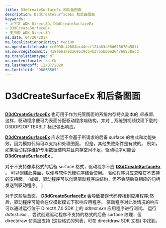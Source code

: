 ```yaml
---
title: D3dCreateSurfaceEx 和后备图面
description: D3dCreateSurfaceEx 和后备图面
keywords:
- 上下文 WDK Direct3D，D3dCreateSurfaceEx
- D3dCreateSurfaceEx
- 支持面 WDK Direct3D
ms.date: 04/20/2017
ms.localizationpriority: medium
ms.openlocfilehash: cc0098c42884bc44ecf124b83a08d678670b58ff
ms.sourcegitcommit: 418e6617e2a695c9cb4b37b5b60e264760858acd
ms.translationtype: MT
ms.contentlocale: zh-CN
ms.lasthandoff: 12/07/2020
ms.locfileid: "96838505"
---
```

# <a name="d3dcreatesurfaceex-and-backing-surfaces"></a>D3dCreateSurfaceEx 和后备图面


## <span id="ddk_d3dcreatesurfaceex_and_backing_surfaces_gg"></span><span id="DDK_D3DCREATESURFACEEX_AND_BACKING_SURFACES_GG"></span>


[**D3dCreateSurfaceEx**](/windows/win32/api/ddrawint/nc-ddrawint-pdd_createsurfaceex) 也可用于作为托管图面的系统内存持久副本的 *后备面*。 这样，驱动程序便可为表面分配驱动程序端结构，并对 \_ 系统到视频纹理下载的 D3DDP2OP TEXBLT 标记做出响应。

[**D3dCreateSurfaceEx**](/windows/win32/api/ddrawint/nc-ddrawint-pdd_createsurfaceex) 应永远不会基于所请求的后备 surface 的格式和功能失败，因为模拟代码可以支持和处理图面。 但是，其他失败条件是有效的。 例如，如果驱动程序维护专用数据结构并且内存空间不足，驱动程序可能会 **D3dCreateSurfaceEx** 。

对于不支持像素格式的后备 surface 格式，驱动程序不应 [**D3dCreateSurfaceEx**](/windows/win32/api/ddrawint/nc-ddrawint-pdd_createsurfaceex) 。 可以创建此类面，以便与软件光栅程序结合使用。 驱动程序只应忽略它不支持的支持面。  (或者，驱动程序可以创建驱动程序端结构，但不会随后将相应的句柄发送到驱动程序。 ) 

对于这些后备面， [**D3dCreateSurfaceEx**](/windows/win32/api/ddrawint/nc-ddrawint-pdd_createsurfaceex) 会导致错误代码传播到应用程序;然后，驱动程序可能会在仅模拟模式下影响应用程序。 驱动程序对此类情况的响应可以通过运行位于 DirectX 7.0 SDK 上的 *ddtest.exe* 应用程序进行测试。 运行 *ddtest.exe* ，尝试创建驱动程序不支持的格式的后备 surface 纹理，但 directdraw 仿真层支持 (这些格式的列表，可在 directdraw SDK 文档) 中找到。

 

